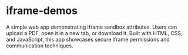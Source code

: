 # iframe-demos
A simple web app demonstrating iframe sandbox attributes. Users can upload a PDF, open it in a new tab, or download it. Built with HTML, CSS, and JavaScript, this app showcases secure iframe permissions and communication techniques.
